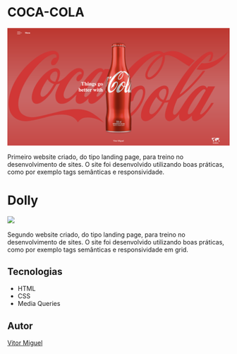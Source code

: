 # COCA-COLA
![](./img/coca-cola-preview.png)

Primeiro website criado, do tipo landing page, para treino no desenvolvimento de sites.
O site foi desenvolvido utilizando boas práticas, como por exemplo tags semânticas e responsividade.

# Dolly
![](./img/Preview-Dolly.png)

Segundo website criado, do tipo landing page, para treino no desenvolvimento de sites.
O site foi desenvolvido utilizando boas práticas, como por exemplo tags semânticas e responsividade em grid.

## Tecnologias
* HTML
* CSS
* Media Queries

## Autor
[Vitor Miguel](https://www.linkedin.com/in/vitor-miguel-673806350/)